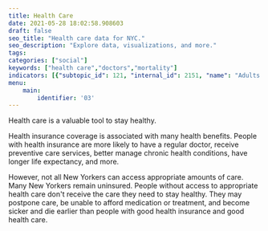 ```yaml
---
title: Health Care
date: 2021-05-28 18:02:58.908603
draft: false
seo_title: "Health care data for NYC."
seo_description: "Explore data, visualizations, and more."
tags: 
categories: ["social"]
keywords: ["health care","doctors","mortality"]
indicators: [{"subtopic_id": 121, "internal_id": 2151, "name": "Adults with a Personal Doctor", "URL": "https://a816-dohbesp.nyc.gov/IndicatorPublic/VisualizationData.aspx?id=2151,719b87,121,Summarize"}, {"subtopic_id": 121, "internal_id": 2132, "name": "Adults with Health Insurance ", "URL": "https://a816-dohbesp.nyc.gov/IndicatorPublic/VisualizationData.aspx?id=2132,719b87,121,Summarize"}, {"subtopic_id": 121, "internal_id": 2401, "name": "Households that postponed health care in the last 12 months", "URL": "https://a816-dohbesp.nyc.gov/IndicatorPublic/VisualizationData.aspx?id=2401,719b87,121,Summarize"}, {"subtopic_id": 121, "internal_id": 2232, "name": "Self-Reported Health", "URL": "https://a816-dohbesp.nyc.gov/IndicatorPublic/VisualizationData.aspx?id=2232,719b87,121,Summarize"}]
menu:
    main:
        identifier: '03'
---
```


Health care is a valuable tool to stay healthy. 

Health insurance coverage is associated with many health benefits. People with health insurance are more likely to have a regular doctor, receive preventive care services, better manage chronic health conditions, have longer life expectancy, and more.

However, not all New Yorkers can access appropriate amounts of care. Many New Yorkers remain uninsured. People without access to appropriate health care don't receive the care they need to stay healthy. They may postpone care, be unable to afford medication or treatment, and become sicker and die earlier than people with good health insurance and good health care.